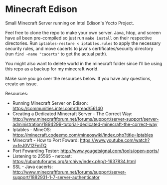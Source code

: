 # Minecraft Edison

Small Minecraft Server running on Intel Edison's Yocto Project.

Feel free to clone the repo to make your own server. Java, htop, and 
screen have all been pre-compiled so just run `make install` on their respective directories. Run 
`iptables-restore < iptables.rules` to apply the necessary security rules, and move cacerts to 
java's certificates/security directory (run `find -name "cacerts"` to get the actual path). 

You might also want to delete world in the minecraft folder since I'll be using this 
repo as a backup for my minecraft world.

Make sure you go over the resources below. If you have any questions, create an issue.

Resources:

* Running Minecraft Server on Edison: https://communities.intel.com/thread/56140
* Creating a Dedicated Minecraft Server - The Correct Way: 
http://www.minecraftforum.net/forums/support/server-support/server-administration/1894299-tutorial-dedicated-minecraft-the-correct-way
* Iptables - MineOS: https://minecraft.codeemo.com/mineoswiki/index.php?title=Iptables
* Minecraft - How to Port Foward: https://www.youtube.com/watch?v=feJ0V12FmTQ
* Port Fowarding Tester: http://www.yougetsignal.com/tools/open-ports/
* Listening to 25565 - netcast: https://ubuntuforums.org/archive/index.php/t-1637834.html
* SSL - Java cacerts: 
http://www.minecraftforum.net/forums/support/server-support/1882931-1-7-server-authenticator


